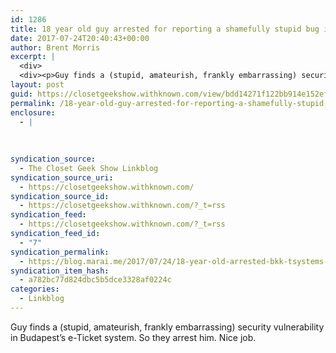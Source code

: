 ```yaml
---
id: 1286
title: 18 year old guy arrested for reporting a shamefully stupid bug in the new Budapest e-Ticket system
date: 2017-07-24T20:40:43+00:00
author: Brent Morris
excerpt: |
  <div>
  <div><p>Guy finds a (stupid, amateurish, frankly embarrassing) security vulnerability in Budapest's e-Ticket system. So they arrest him. Nice job.&nbsp;</p></div></div>
layout: post
guid: https://closetgeekshow.withknown.com/view/bdd14271f122bb914e152ef07dbfff82
permalink: /18-year-old-guy-arrested-for-reporting-a-shamefully-stupid-bug-in-the-new-budapest-e-ticket-system/
enclosure:
  - |
    
    
    
syndication_source:
  - The Closet Geek Show Linkblog
syndication_source_uri:
  - https://closetgeekshow.withknown.com/
syndication_source_id:
  - https://closetgeekshow.withknown.com/?_t=rss
syndication_feed:
  - https://closetgeekshow.withknown.com/?_t=rss
syndication_feed_id:
  - "7"
syndication_permalink:
  - https://blog.marai.me/2017/07/24/18-year-old-arrested-bkk-tsystems-e-ticket
syndication_item_hash:
  - a782bc77d824dbc5b5dce3328af0224c
categories:
  - Linkblog
---
```

<div class="known-bookmark">
  <div class="e-content">
    <p>
      Guy finds a (stupid, amateurish, frankly embarrassing) security vulnerability in Budapest&#8217;s e-Ticket system. So they arrest him. Nice job. 
    </p>
  </div>
</div>